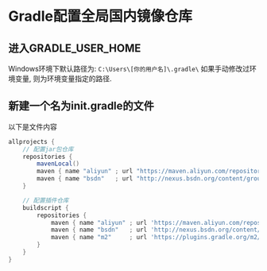 # Gradle配置全局国内镜像仓库
## 进入GRADLE_USER_HOME
Windows环境下默认路径为: `C:\Users\[你的用户名]\.gradle\`
如果手动修改过环境变量, 则为环境变量指定的路径.

## 新建一个名为init.gradle的文件
以下是文件内容
```groovy
allprojects {
    // 配置jar包仓库
    repositories {
        mavenLocal()
        maven { name "aliyun" ; url "https://maven.aliyun.com/repository/public"   }
        maven { name "bsdn"   ; url "http://nexus.bsdn.org/content/groups/public/" }
    }

    // 配置插件仓库
    buildscript {
        repositories {
            maven { name "aliyun" ; url 'https://maven.aliyun.com/repository/public'   }
            maven { name "bsdn"   ; url 'http://nexus.bsdn.org/content/groups/public/' }
            maven { name "m2"     ; url 'https://plugins.gradle.org/m2/'               }
        }
    }
}
```


